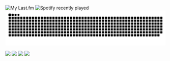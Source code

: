  ![My Last.fm](https://lastfm-recently-played.vercel.app/api?user=Google184)
 ![Spotify recently played](https://spotify-recently-played-readme.vercel.app/api?user=sjjtfi63oxmwuk4gjviij5ioh)
<picture>
  <source media="(prefers-color-scheme: dark)" srcset="https://raw.githubusercontent.com/illanm184/illanm184/output/github-contribution-grid-snake-dark.svg">
  <source media="(prefers-color-scheme: light)" srcset="https://raw.githubusercontent.com/illanm184/illanm184/output/github-contribution-grid-snake.svg">
  <img alt="github contribution grid snake animation" src="https://raw.githubusercontent.com/illanm184/illanm184/output/github-contribution-grid-snake.svg">
</picture>
<div> 
  <a href="https://www.youtube.com/@iLLanm_" target="_blank"><img src="https://img.shields.io/badge/YouTube-FF0000?style=for-the-badge&logo=youtube&logoColor=white" target="_blank"></a>
  <a href="https://www.instagram.com/illanmarinho_/" target="_blank"><img src="https://img.shields.io/badge/-Instagram-%23E4405F?style=for-the-badge&logo=instagram&logoColor=white" target="_blank"></a>
 	<a href="https://www.twitch.tv/Google184" target="_blank"><img src="https://img.shields.io/badge/Twitch-9146FF?style=for-the-badge&logo=twitch&logoColor=white" target="_blank"></a>
  <a href="https://open.spotify.com/user/sjjtfi63oxmwuk4gjviij5ioh" target="_blank"><img src="https://img.shields.io/badge/Spotify-1ED760?&style=for-the-badge&logo=spotify&logoColor=white" target="_blank"></a>
</div>


<!---
illanm184/illanm184 is a ✨ special ✨ repository because its `README.md` (this file) appears on your GitHub profile.
You can click the Preview link to take a look at your changes.
--->
